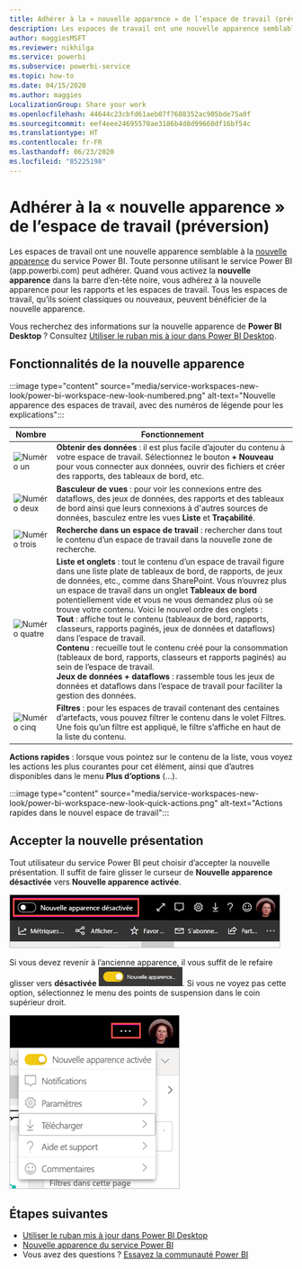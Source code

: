 ```yaml
---
title: Adhérer à la « nouvelle apparence » de l’espace de travail (préversion)
description: Les espaces de travail ont une nouvelle apparence semblable à la nouvelle apparence du service Power BI.
author: maggiesMSFT
ms.reviewer: nikhilga
ms.service: powerbi
ms.subservice: powerbi-service
ms.topic: how-to
ms.date: 04/15/2020
ms.author: maggies
LocalizationGroup: Share your work
ms.openlocfilehash: 44644c23cbfd61aeb07f7688352ac905bde75a0f
ms.sourcegitcommit: eef4eee24695570ae3186b4d8d99660df16bf54c
ms.translationtype: HT
ms.contentlocale: fr-FR
ms.lasthandoff: 06/23/2020
ms.locfileid: "85225198"
---
```

# <a name="opt-in-to-the-workspace-new-look-preview"></a>Adhérer à la « nouvelle apparence » de l’espace de travail (préversion)

Les espaces de travail ont une nouvelle apparence semblable à la [nouvelle apparence](../consumer/service-new-look.md) du service Power BI. Toute personne utilisant le service Power BI (app.powerbi.com) peut adhérer. Quand vous activez la **nouvelle apparence** dans la barre d’en-tête noire, vous adhérez à la nouvelle apparence pour les rapports et les espaces de travail. Tous les espaces de travail, qu’ils soient classiques ou nouveaux, peuvent bénéficier de la nouvelle apparence.

Vous recherchez des informations sur la nouvelle apparence de **Power BI Desktop** ? Consultez [Utiliser le ruban mis à jour dans Power BI Desktop](../create-reports/desktop-ribbon.md).

## <a name="features-of-the-new-look"></a>Fonctionnalités de la nouvelle apparence

:::image type="content" source="media/service-workspaces-new-look/power-bi-workspace-new-look-numbered.png" alt-text="Nouvelle apparence des espaces de travail, avec des numéros de légende pour les explications":::

|Nombre  |Fonctionnement |
|---------|---------|
|  ![Numéro un](media/service-workspaces-new-look/circle-one.png)  | **Obtenir des données** : il est plus facile d’ajouter du contenu à votre espace de travail. Sélectionnez le bouton **+ Nouveau** pour vous connecter aux données, ouvrir des fichiers et créer des rapports, des tableaux de bord, etc.  |
| ![Numéro deux](media/service-workspaces-new-look/circle-two.png)  | **Basculeur de vues** : pour voir les connexions entre des dataflows, des jeux de données, des rapports et des tableaux de bord ainsi que leurs connexions à d'autres sources de données, basculez entre les vues **Liste** et **Traçabilité**. |
| ![Numéro trois](media/service-workspaces-new-look/circle-three.png) | **Recherche dans un espace de travail** : rechercher dans tout le contenu d’un espace de travail dans la nouvelle zone de recherche.  |
| ![Numéro quatre](media/service-workspaces-new-look/circle-four.png)  | **Liste et onglets** : tout le contenu d’un espace de travail figure dans une liste plate de tableaux de bord, de rapports, de jeux de données, etc., comme dans SharePoint. Vous n’ouvrez plus un espace de travail dans un onglet **Tableaux de bord** potentiellement vide et vous ne vous demandez plus où se trouve votre contenu. Voici le nouvel ordre des onglets : <br>**Tout** : affiche tout le contenu (tableaux de bord, rapports, classeurs, rapports paginés, jeux de données et dataflows) dans l’espace de travail. <br>**Contenu** : recueille tout le contenu créé pour la consommation (tableaux de bord, rapports, classeurs et rapports paginés) au sein de l’espace de travail. <br>**Jeux de données + dataflows** : rassemble tous les jeux de données et dataflows dans l’espace de travail pour faciliter la gestion des données. |
| ![Numéro cinq](media/service-workspaces-new-look/circle-five.png) | **Filtres** : pour les espaces de travail contenant des centaines d’artefacts, vous pouvez filtrer le contenu dans le volet Filtres. Une fois qu’un filtre est appliqué, le filtre s’affiche en haut de la liste du contenu. |

**Actions rapides** : lorsque vous pointez sur le contenu de la liste, vous voyez les actions les plus courantes pour cet élément, ainsi que d’autres disponibles dans le menu **Plus d’options** (...).

:::image type="content" source="media/service-workspaces-new-look/power-bi-workspace-new-look-quick-actions.png" alt-text="Actions rapides dans le nouvel espace de travail":::

## <a name="opt-in-to-the-new-look"></a>Accepter la nouvelle présentation

Tout utilisateur du service Power BI peut choisir d’accepter la nouvelle présentation. Il suffit de faire glisser le curseur de **Nouvelle apparence désactivée** vers **Nouvelle apparence activée**.

![Acceptation de la nouvelle présentation](media/service-workspaces-new-look/power-bi-new-look-off.png)

Si vous devez revenir à l’ancienne apparence, il vous suffit de le refaire glisser vers **désactivée** ![Nouvelle apparence activée](media/service-workspaces-new-look/power-bi-new-look-toggle-on.png). Si vous ne voyez pas cette option, sélectionnez le menu des points de suspension dans le coin supérieur droit.

![Refus de la nouvelle apparence](media/service-workspaces-new-look/power-bi-new-look-on.png)

## <a name="next-steps"></a>Étapes suivantes

- [Utiliser le ruban mis à jour dans Power BI Desktop](../create-reports/desktop-ribbon.md)
- [Nouvelle apparence du service Power BI](../consumer/service-new-look.md)
- Vous avez des questions ? [Essayez la communauté Power BI](https://community.powerbi.com/)
